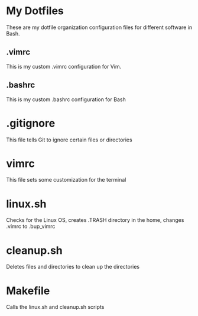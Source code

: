 # My Dotfiles
These are my dotfile organization configuration files for different software in Bash.
## .vimrc
This is my custom .vimrc configuration for Vim.
## .bashrc
This is my custom .bashrc configuration for Bash
# .gitignore
This file tells Git to ignore certain files or directories
# vimrc
This file sets some customization for the terminal
# linux.sh
Checks for the Linux OS, creates .TRASH directory in the home, changes .vimrc to .bup_vimrc
# cleanup.sh
Deletes files and directories to clean up the directories
# Makefile
Calls the linux.sh and cleanup.sh scripts
